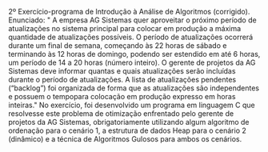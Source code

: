 2º Exercício-programa de Introdução à Análise de Algoritmos (corrigido). Enunciado: " A empresa AG Sistemas quer aproveitar o próximo período de atualizações no
 sistema principal para colocar em produção a máxima quantidade de atualizações
 possíveis. O período de atualizações ocorrerá durante um final de semana,
 começando às 22 horas de sábado e terminando às 12 horas de domingo, podendo
 ser estendido em até 6 horas, um período de 14 a 20 horas (número inteiro).
 O gerente de projetos da AG Sistemas deve informar quantas e quais atualizações
 serão incluídas durante o período de atualizações. A lista de atualizações pendentes
 (“backlog”) foi organizada de forma que as atualizações são independentes e
 possuem o tempopara colocação em produção expresso em horas inteiras." No exercício, foi desenvolvido um programa em linguagem C que resolvesse este problema de otimização enfrentado pelo gerente de projetos da AG Sistemas, obrigatoriamente utilizando algum algoritmo de ordenação para o cenário 1, a estrutura de dados Heap para o cenário 2 (dinâmico) e a técnica de Algoritmos Gulosos para
 ambos os cenários.
